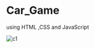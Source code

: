 # Car_Game
using HTML ,CSS and JavaScript


![c1](https://user-images.githubusercontent.com/88300530/162604183-06ebf410-7f29-489a-a021-73cc85baef10.png)
